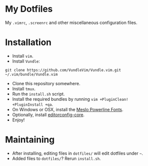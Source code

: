 My Dotfiles
===========

My `.vimrc`, `.screenrc` and other miscellaneous configuration files.

Installation
============

- Install `vim`.
- Install `Vundle`:

```
git clone https://github.com/VundleVim/Vundle.vim.git ~/.vim/bundle/Vundle.vim
```

- Clone this repository somewhere.
- Install `tmux`.
- Run the `install.sh` script.
- Install the required bundles by running `vim +PluginClean! +PluginInstall
  +qa`.
- On Windows or OSX, install the [Meslo Powerline Fonts](https://github.com/powerline/fonts).
- Optionally, install [editorconfig-core](https://github.com/editorconfig/editorconfig-core-c).
- Enjoy!


Maintaining
===========

- After installing, editing files in `dotfiles/` will edit dotfiles under `~`.
- Added files to `dotfiles/`?  Rerun `install.sh`.

<!--
:vim:tw:80
-->
